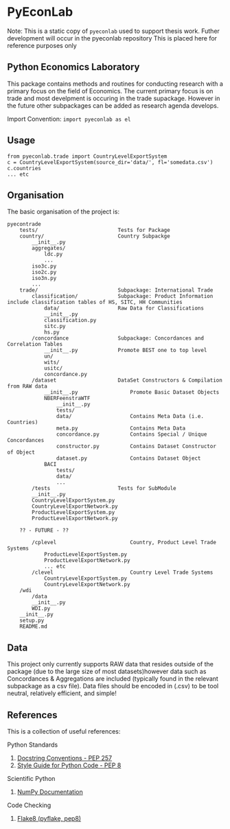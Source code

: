 PyEconLab 
===========

Note: 	This is a static copy of `pyeconlab` used to support thesis work.
		Futher development will occur in the pyeconlab repository
		This is placed here for reference purposes only

Python Economics Laboratory
---------------------------

This package contains methods and routines for conducting research with a primary focus on the field of Economics. The current primary focus is on trade and most develpment is occuring in the trade supackage. However in the future other subpackages can be added as research agenda develops. 

Import Convention: ``import pyeconlab as el``

Usage
-----

	from pyeconlab.trade import CountryLevelExportSystem
	c = CountryLevelExportSystem(source_dir='data/', fl='somedata.csv')
	c.countries
	... etc


Organisation
------------

The basic organisation of the project is:

	pyecontrade
		tests/ 							Tests for Package
		country/ 						Country Subpackge
			__init__.py
			aggregates/
				ldc.py
				...
			iso3c.py
			iso2c.py
			iso3n.py
			...
		trade/ 							Subpackage: International Trade
			classification/ 			Subpackage: Product Information include classification tables of HS, SITC, HH Communities
				data/	 				Raw Data for Classifications
				__init__.py
				classification.py
				sitc.py
				hs.py
			/concordance 				Subpackage: Concordances and Correlation Tables
				__init__.py 			Promote BEST one to top level
				un/
				wits/
				usitc/
				concordance.py
			/dataset     	 			DataSet Constructors & Compilation from RAW data		
				__init__.py 				Promote Basic Dataset Objects 
				NBERFeenstraWTF
					__init__.py
					tests/
					data/ 					Contains Meta Data (i.e. Countries)
					meta.py 				Contains Meta Data
		 			concordance.py 			Contains Special / Unique Concordances
					constructor.py 			Contains Dataset Constructor of Object
					dataset.py 				Contains Dataset Object
				BACI
					tests/
					data/
					...
			/tests						Tests for SubModule	
			__init__.py
			CountryLevelExportSystem.py
			CountryLevelExportNetwork.py
			ProductLevelExportSystem.py
			ProductLevelExportNetwork.py

		?? - FUTURE - ??

			/cplevel 						Country, Product Level Trade Systems
				ProductLevelExportSystem.py
				ProductLevelExportNetwork.py
				... etc
			/clevel 						Country Level Trade Systems
				CountryLevelExportSystem.py
				CountryLevelExportNetwork.py
		/wdi
			/data
			__init__.py
			WDI.py
		__init__.py
		setup.py
		README.md

Data
----

This project only currently supports RAW data that resides outside of the package (due to the large size of most datasets)however data such as Concordances & Aggregations are included (typically found in the relevant subpackage as a csv file). Data files should be encoded in (.csv) to be tool neutral, relatively efficient, and simple!

References
----------

This is a collection of useful references:

Python Standards

  1. [Docstring Conventions - PEP 257](https://www.python.org/dev/peps/pep-0257/)
  1. [Style Guide for Python Code - PEP 8](https://www.python.org/dev/peps/pep-0008/)

Scientific Python

  1. [NumPy Documentation](https://github.com/numpy/numpy/blob/master/doc/HOWTO_DOCUMENT.rst.txt)

Code Checking

  1. [Flake8 (pyflake, pep8)](https://pypi.python.org/pypi/flake8)